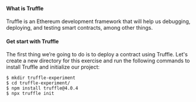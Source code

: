 #### What is Truffle

Truffle is an Ethereum development framework that will help us debugging, deploying, and testing smart contracts, among other things.

#### Get start with Truffle

The first thing we’re going to do is to deploy a contract using Truffle. Let's create a new directory for this exercise and run the following commands to install Truffle and initialize our project:

```
$ mkdir truffle-experiment
$ cd truffle-experiment/
$ npm install truffle@4.0.4
$ npx truffle init
```





